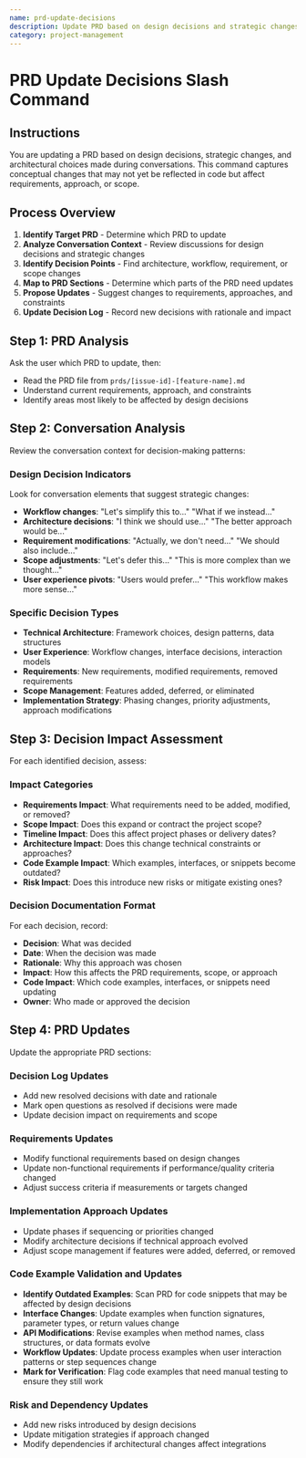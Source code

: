 ```yaml
---
name: prd-update-decisions
description: Update PRD based on design decisions and strategic changes made during conversations
category: project-management
---
```


# PRD Update Decisions Slash Command

## Instructions

You are updating a PRD based on design decisions, strategic changes, and architectural choices made during conversations. This command captures conceptual changes that may not yet be reflected in code but affect requirements, approach, or scope.

## Process Overview

1. **Identify Target PRD** - Determine which PRD to update
2. **Analyze Conversation Context** - Review discussions for design decisions and strategic changes
3. **Identify Decision Points** - Find architecture, workflow, requirement, or scope changes
4. **Map to PRD Sections** - Determine which parts of the PRD need updates
5. **Propose Updates** - Suggest changes to requirements, approaches, and constraints
6. **Update Decision Log** - Record new decisions with rationale and impact

## Step 1: PRD Analysis

Ask the user which PRD to update, then:
- Read the PRD file from `prds/[issue-id]-[feature-name].md`
- Understand current requirements, approach, and constraints
- Identify areas most likely to be affected by design decisions

## Step 2: Conversation Analysis

Review the conversation context for decision-making patterns:

### Design Decision Indicators
Look for conversation elements that suggest strategic changes:
- **Workflow changes**: "Let's simplify this to..." "What if we instead..."
- **Architecture decisions**: "I think we should use..." "The better approach would be..."
- **Requirement modifications**: "Actually, we don't need..." "We should also include..."
- **Scope adjustments**: "Let's defer this..." "This is more complex than we thought..."
- **User experience pivots**: "Users would prefer..." "This workflow makes more sense..."

### Specific Decision Types
- **Technical Architecture**: Framework choices, design patterns, data structures
- **User Experience**: Workflow changes, interface decisions, interaction models
- **Requirements**: New requirements, modified requirements, removed requirements
- **Scope Management**: Features added, deferred, or eliminated
- **Implementation Strategy**: Phasing changes, priority adjustments, approach modifications

## Step 3: Decision Impact Assessment

For each identified decision, assess:

### Impact Categories
- **Requirements Impact**: What requirements need to be added, modified, or removed?
- **Scope Impact**: Does this expand or contract the project scope?
- **Timeline Impact**: Does this affect project phases or delivery dates?
- **Architecture Impact**: Does this change technical constraints or approaches?
- **Code Example Impact**: Which examples, interfaces, or snippets become outdated?
- **Risk Impact**: Does this introduce new risks or mitigate existing ones?

### Decision Documentation Format
For each decision, record:
- **Decision**: What was decided
- **Date**: When the decision was made
- **Rationale**: Why this approach was chosen
- **Impact**: How this affects the PRD requirements, scope, or approach
- **Code Impact**: Which code examples, interfaces, or snippets need updating
- **Owner**: Who made or approved the decision

## Step 4: PRD Updates

Update the appropriate PRD sections:

### Decision Log Updates
- Add new resolved decisions with date and rationale
- Mark open questions as resolved if decisions were made
- Update decision impact on requirements and scope

### Requirements Updates
- Modify functional requirements based on design changes
- Update non-functional requirements if performance/quality criteria changed
- Adjust success criteria if measurements or targets changed

### Implementation Approach Updates
- Update phases if sequencing or priorities changed
- Modify architecture decisions if technical approach evolved
- Adjust scope management if features were added, deferred, or removed

### Code Example Validation and Updates
- **Identify Outdated Examples**: Scan PRD for code snippets that may be affected by design decisions
- **Interface Changes**: Update examples when function signatures, parameter types, or return values change
- **API Modifications**: Revise examples when method names, class structures, or data formats evolve
- **Workflow Updates**: Update process examples when user interaction patterns or step sequences change
- **Mark for Verification**: Flag code examples that need manual testing to ensure they still work

### Risk and Dependency Updates
- Add new risks introduced by design decisions
- Update mitigation strategies if approach changed
- Modify dependencies if architectural changes affect integrations
